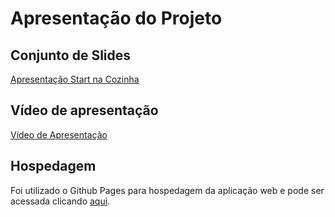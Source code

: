 # Apresentação do Projeto

## Conjunto de Slides

[Apresentação Start na Cozinha](/apresentacao/files/Start%20na%20Cozinha.pdf)

## Vídeo de apresentação

[Vídeo de Apresentação](/apresentacao/files/Video%202.mp4)

## Hospedagem

Foi utilizado o Github Pages para hospedagem da aplicação web e pode ser acessada clicando [aqui](https://icei-puc-minas-pmv-ads.github.io/pmv-ads-2023-2-e1-proj-web-t2-projeto_start_na_cozinha_g4/codigo-fonte/paginaHome/paginaHome.html).
